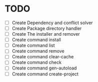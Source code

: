 # TODO

- [ ] Create Dependency and conflict solver
- [ ] Create Package directory handler
- [ ] Create The installer and remover
- [ ] Create command install
- [ ] Create command list
- [ ] Create command remove
- [ ] Create command clear-cache
- [ ] Create command check
- [ ] Create command gen-autoload
- [ ] Create command create-project

